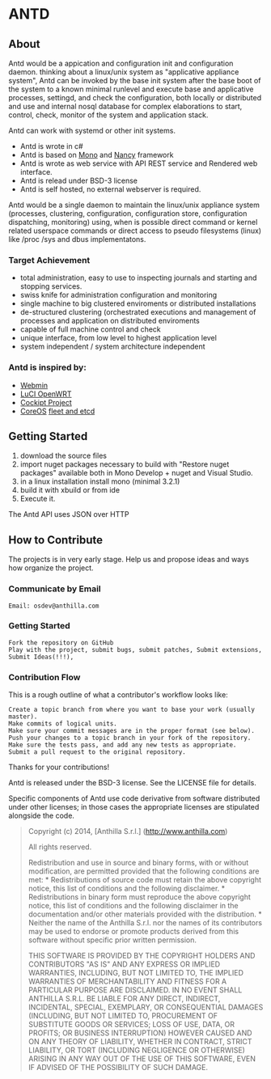 ANTD
====

About
-----

Antd would be a appication and configuration init and configuration daemon.
thinking about a linux/unix system as "applicative appliance system", Antd can be invoked by the base init system after the base boot of the system to a known minimal runlevel
and execute base and applicative processes, settingd, and check the configuration, both locally or distributed and use and internal nosql database for complex elaborations
to start, control, check, monitor of the system and application stack.
 
Antd can work with systemd or other init systems.

- Antd is wrote in c#
- Antd is based on [Mono](http://www.mono-project.com/) and [Nancy](https://github.com/NancyFx/Nancy/wiki/Introduction) framework
- Antd is wrote as web service with API REST service and Rendered web interface.
- Antd is relead under BSD-3 license
- Antd is self hosted, no external webserver is required.

Antd would be a single daemon to maintain the linux/unix appliance system (processes, clustering, configuration, configuration store, configuration dispatching, monitoring)
using, when is possible direct command or kernel related userspace commands or direct access to pseudo filesystems (linux) like /proc /sys and dbus implementatons.

### Target Achievement
- total administration, easy to use to inspecting journals and starting and stopping services.
- swiss knife for administration configuration and monitoring
- single machine to big clustered enviroments or distributed installations
- de-structured clustering (orchestrated executions and management of processes and application on distributed enviroments
- capable of full machine control and check
- unique interface, from low level to highest application level
- system independent / system architecture independent

### Antd is inspired by:
- [Webmin](http://www.webmin.com/)
- [LuCI OpenWRT](http://wiki.openwrt.org/doc/howto/luci.essentials)
- [Cockipt Project](http://cockipt-project.org)
- [CoreOS](https://coreos.com/using-coreos/) [fleet and etcd](https://github.com/coreos/fleet/blob/master)

Getting Started
---------------

1. download the source files
2. import nuget packages necessary to build with "Restore nuget packages" available both in Mono Develop + nuget and Visual Studio.
3. in a linux installation install mono (minimal 3.2.1)
4. build it with xbuild or from ide
5. Execute it.
 
The Antd API uses JSON over HTTP

How to Contribute
-----------------

The projects is in very early stage.
Help us and propose ideas and ways how organize the project.

### Communicate by Email

    Email: osdev@anthilla.com

### Getting Started

    Fork the repository on GitHub
    Play with the project, submit bugs, submit patches, Submit extensions, Submit Ideas(!!!),

### Contribution Flow

This is a rough outline of what a contributor's workflow looks like:

    Create a topic branch from where you want to base your work (usually master).
    Make commits of logical units.
    Make sure your commit messages are in the proper format (see below).
    Push your changes to a topic branch in your fork of the repository.
    Make sure the tests pass, and add any new tests as appropriate.
    Submit a pull request to the original repository.

Thanks for your contributions!

Antd is released under the BSD-3 license. See the LICENSE file for details.

Specific components of Antd use code derivative from software distributed under other licenses; in those cases the appropriate licenses are stipulated alongside the code.

>
>
> Copyright (c) 2014, [Anthilla S.r.l.] (http://www.anthilla.com)
>
> All rights reserved.
>
> Redistribution and use in source and binary forms, with or without
> modification, are permitted provided that the following conditions are met:
>     * Redistributions of source code must retain the above copyright
>       notice, this list of conditions and the following disclaimer.
>     * Redistributions in binary form must reproduce the above copyright
>       notice, this list of conditions and the following disclaimer in the
>       documentation and/or other materials provided with the distribution.
>     * Neither the name of the Anthilla S.r.l. nor the
>       names of its contributors may be used to endorse or promote products
>       derived from this software without specific prior written permission.
>
> THIS SOFTWARE IS PROVIDED BY THE COPYRIGHT HOLDERS AND CONTRIBUTORS "AS IS" AND
> ANY EXPRESS OR IMPLIED WARRANTIES, INCLUDING, BUT NOT LIMITED TO, THE IMPLIED
> WARRANTIES OF MERCHANTABILITY AND FITNESS FOR A PARTICULAR PURPOSE ARE
> DISCLAIMED. IN NO EVENT SHALL ANTHILLA S.R.L. BE LIABLE FOR ANY
> DIRECT, INDIRECT, INCIDENTAL, SPECIAL, EXEMPLARY, OR CONSEQUENTIAL DAMAGES
> (INCLUDING, BUT NOT LIMITED TO, PROCUREMENT OF SUBSTITUTE GOODS OR SERVICES;
> LOSS OF USE, DATA, OR PROFITS; OR BUSINESS INTERRUPTION) HOWEVER CAUSED AND
> ON ANY THEORY OF LIABILITY, WHETHER IN CONTRACT, STRICT LIABILITY, OR TORT
> (INCLUDING NEGLIGENCE OR OTHERWISE) ARISING IN ANY WAY OUT OF THE USE OF THIS
> SOFTWARE, EVEN IF ADVISED OF THE POSSIBILITY OF SUCH DAMAGE.
>
>
>